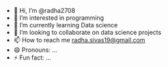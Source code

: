 - 👋 Hi, I’m @radha2708
- 👀 I’m interested in programming
- 🌱 I’m currently learning Data science
- 💞️ I’m looking to collaborate on data science projects
- 📫 How to reach me radha.sivas19@gmail.com
- 😄 Pronouns: ...
- ⚡ Fun fact: ...

<!---
radha2708/radha2708 is a ✨ special ✨ repository because its `README.md` (this file) appears on your GitHub profile.
You can click the Preview link to take a look at your changes.
--->
